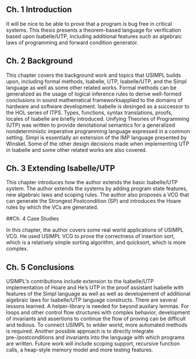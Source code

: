 ## Ch. 1 Introduction

It will be nice to be able to prove that a program is bug free in critical systems. This thesis presents a theorem-based language for verification based upon Isabelle/UTP, including additional features such as algebraic laws of programming and forward condition generator.

## Ch. 2 Background

This chapter covers the background work and topics that USIMPL builds upon, including formal methods, Isabelle, UTP, Isabelle/UTP, and the Simpl language as well as some other related works. Formal methods can be generalized as the usage of logical inference rules to derive well-formed conclusions in sound mathematical frameworksapplied to the domains of hardware and software development. Isabelle is desinged as a successor to the HOL series of ITPS. Types, functions, syntax translations, proofs, locales of Isabelle are briefly introduced. Unifying Theories of Programming (UTP) was written to provide denotational semantics for a generalized nondeterministic imperative programming language expressed in a common setting. Simpl is essentially an extension of the IMP language presented by Winskel. Some of the other design decisions made when implementing UTP in Isabelle and some other related works are also covered. 

## Ch. 3 Extending Isabelle/UTP 

This chapter introduces how the author extends the basic Isabelle/UTP system. The author extends the systems by adding program state features, new algebraic laws and scoping rules. The author also proposes a VCG that can generate the Strongest Postcondition (SP) and introduces the Hoare rules by which the VCs are generated.



##Ch. 4 Case Studies 

In this chapter, the author covers some real world applications of USIMPL VCG. He used USIMPL VCG to prove the correctness of insertion sort, which is a relatively simple sorting algorithm, and quicksort, which is more complex.



## Ch. 5 Conclusions

USIMPL's contributions include extension to the Isabelle/UTP implementation of Hoare and He’s UTP in the proof assistant Isabelle with features of the Simpl language as well as well as developement of additional algebraic laws for Isabelle/UTP language constructs. There are several lessons learned. A helper-library is needed for beyond auxilary lemmas. For loops and other control flow structures with complex behavior, development of invariants and assertions to continue the flow of proving can be difficult and tedious. To connect USIMPL to wilder world, more automated methods is required. Another possible approach is to directly integrate pre-/postconditions and invariants into the language with which programs are written. Future work will include scoping support, recursive function calls, a heap-style memory model and more testing features.